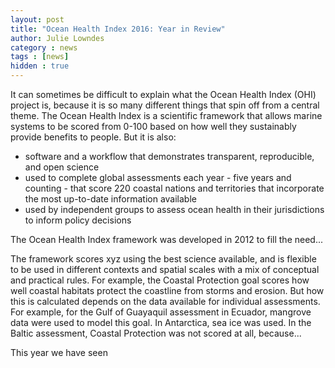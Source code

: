 ```yaml
---
layout: post
title: "Ocean Health Index 2016: Year in Review"
author: Julie Lowndes
category : news 
tags : [news]
hidden : true
---
```


It can sometimes be difficult to explain what the Ocean Health Index (OHI) project is, because it is so many different things that spin off from a central theme. The Ocean Health Index is a scientific framework that allows marine systems to be scored from 0-100 based on how well they sustainably provide benefits to people. But it is also: 

- software and a workflow that demonstrates transparent, reproducible, and open science
- used to complete global assessments each year - five years and counting - that score 220 coastal nations and territories that incorporate the most up-to-date information available
- used by independent groups to assess ocean health in their jurisdictions to inform policy decisions

The Ocean Health Index framework was developed in 2012 to fill the need...

The framework scores xyz using the best science available, and is flexible to be used in different contexts and spatial scales with a mix of conceptual and practical rules. For example, the Coastal Protection goal scores how well coastal habitats protect the coastline from storms and erosion. But how this is calculated depends on the data available for individual assessments. For example, for the Gulf of Guayaquil assessment in Ecuador, mangrove data were used to model this goal. In Antarctica, sea ice was used. In the Baltic assessment, Coastal Protection was not scored at all, because...

This year we have seen 


